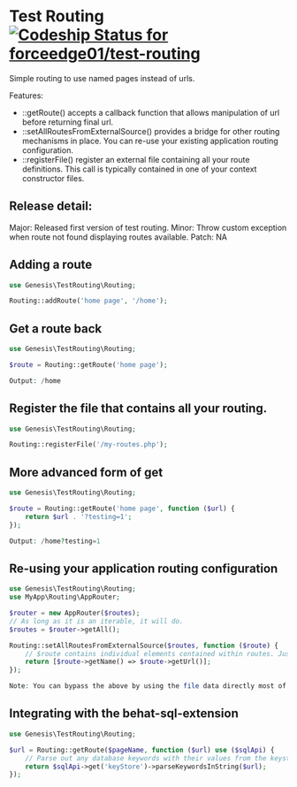 Test Routing [ ![Codeship Status for forceedge01/test-routing](https://app.codeship.com/projects/2ff83fb0-1a47-0136-0f11-2a3b31bf5093/status?branch=master)](https://app.codeship.com/projects/284254)
============

Simple routing to use named pages instead of urls.

Features:
- ::getRoute() accepts a callback function that allows manipulation of url before returning final url.
- ::setAllRoutesFromExternalSource() provides a bridge for other routing mechanisms in place. You can re-use your existing application routing configuration.
- ::registerFile() register an external file containing all your route definitions. This call is typically contained in one of your context constructor files.

Release detail:
---------------
Major: Released first version of test routing.
Minor: Throw custom exception when route not found displaying routes available.
Patch: NA

Adding a route
---------------

```php
use Genesis\TestRouting\Routing;

Routing::addRoute('home page', '/home');
```

Get a route back
----------------

```php
use Genesis\TestRouting\Routing;

$route = Routing::getRoute('home page');

Output: /home
```

Register the file that contains all your routing.
------------------------------------------------

```php
use Genesis\TestRouting\Routing;

Routing::registerFile('/my-routes.php');
```

More advanced form of get
-------------------------

```php
use Genesis\TestRouting\Routing;

$route = Routing::getRoute('home page', function ($url) {
    return $url . '?testing=1';
});

Output: /home?testing=1
```

Re-using your application routing configuration
-----------------------------------------------

```php
use Genesis\TestRouting\Routing;
use MyApp\Routing\AppRouter;

$router = new AppRouter($routes);
// As long as it is an iterable, it will do.
$routes = $router->getAll();

Routing::setAllRoutesFromExternalSource($routes, function ($route) {
    // $route contains individual elements contained within routes. Just return the name and the url.
    return [$route->getName() => $route->getUrl()];
});

Note: You can bypass the above by using the file data directly most of the time.
```

Integrating with the behat-sql-extension
----------------------------------------

```php
use Genesis\TestRouting\Routing;

$url = Routing::getRoute($pageName, function ($url) use ($sqlApi) {
    // Parse out any database keywords with their values from the keystore for dynamic URLs.
    return $sqlApi->get('keyStore')->parseKeywordsInString($url);
});
```
